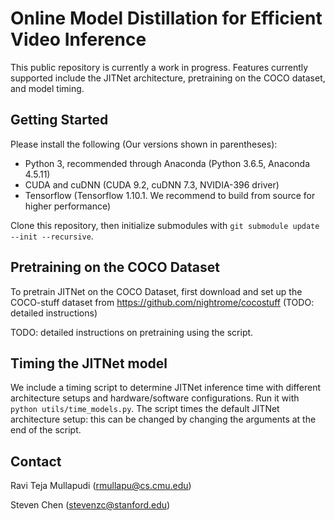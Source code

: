# Online Model Distillation for Efficient Video Inference

This public repository is currently a work in progress. Features currently supported include the JITNet architecture, pretraining on the COCO dataset, and model timing.

## Getting Started

Please install the following (Our versions shown in parentheses):

* Python 3, recommended through Anaconda (Python 3.6.5, Anaconda 4.5.11)
* CUDA and cuDNN (CUDA 9.2, cuDNN 7.3, NVIDIA-396 driver)
* Tensorflow (Tensorflow 1.10.1. We recommend to build from source for higher performance)

Clone this repository, then initialize submodules with `git submodule update --init --recursive`.

## Pretraining on the COCO Dataset

To pretrain JITNet on the COCO Dataset, first download and set up the COCO-stuff dataset from https://github.com/nightrome/cocostuff (TODO: detailed instructions)

TODO: detailed instructions on pretraining using the script.

## Timing the JITNet model

We include a timing script to determine JITNet inference time with different architecture setups and hardware/software configurations. Run it with `python utils/time_models.py`. The script times the default JITNet architecture setup: this can be changed by changing the 
arguments at the end of the script.

## Contact

Ravi Teja Mullapudi (rmullapu@cs.cmu.edu)

Steven Chen (stevenzc@stanford.edu) 
